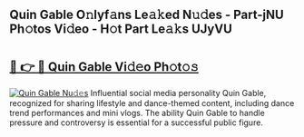 ## Quin Gable O𝚗lyf𝚊ns Le𝚊𝚔ed N𝚞𝚍es - Part-jNU Ph𝚘tos Vi𝚍eo - H𝚘t Part Le𝚊𝚔s UJyVU

# <h2><a href="http://hf63v5.feru.top/?c=Quin+Gable">🔗 👉 🔴 Quin Gable Vi𝚍𝚎o Ph𝚘t𝚘𝚜</a></h2>

[![Quin Gable Nu𝚍𝚎s](https://i.imgur.com/0TWrTi3.gif)](http://hf63v5.feru.top/?c=Quin+Gable)
Influential social media personality Quin Gable, recognized for sharing lifestyle and dance-themed content, including dance trend performances and mini vlogs. The ability Quin Gable to handle pressure and controversy is essential for a successful public figure. 
